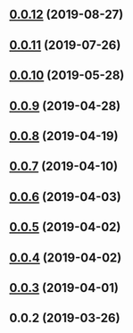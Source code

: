 <a name="0.0.12"></a>
## [0.0.12](https://github.com/tinper-bee/bee-colorpicker/compare/v0.0.11...v0.0.12) (2019-08-27)



<a name="0.0.11"></a>
## [0.0.11](https://github.com/tinper-bee/bee-colorpicker/compare/v0.0.10...v0.0.11) (2019-07-26)



<a name="0.0.10"></a>
## [0.0.10](https://github.com/tinper-bee/bee-colorpicker/compare/v0.0.9...v0.0.10) (2019-05-28)



<a name="0.0.9"></a>
## [0.0.9](https://github.com/tinper-bee/bee-colorpicker/compare/v0.0.8...v0.0.9) (2019-04-28)



<a name="0.0.8"></a>
## [0.0.8](https://github.com/tinper-bee/bee-colorpicker/compare/v0.0.7...v0.0.8) (2019-04-19)



<a name="0.0.7"></a>
## [0.0.7](https://github.com/tinper-bee/bee-colorpicker/compare/v0.0.6...v0.0.7) (2019-04-10)



<a name="0.0.6"></a>
## [0.0.6](https://github.com/tinper-bee/bee-colorpicker/compare/v0.0.5...v0.0.6) (2019-04-03)



<a name="0.0.5"></a>
## [0.0.5](https://github.com/tinper-bee/bee-colorpicker/compare/v0.0.4...v0.0.5) (2019-04-02)



<a name="0.0.4"></a>
## [0.0.4](https://github.com/tinper-bee/bee-colorpicker/compare/v0.0.3...v0.0.4) (2019-04-02)



<a name="0.0.3"></a>
## [0.0.3](https://github.com/tinper-bee/bee-colorpicker/compare/v0.0.2...v0.0.3) (2019-04-01)



<a name="0.0.2"></a>
## 0.0.2 (2019-03-26)



